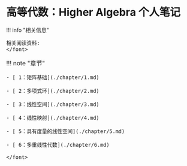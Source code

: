 # 高等代数：Higher Algebra 个人笔记

<script src="https://polyfill.io/v3/polyfill.min.js?features=es6"></script>
<script src="https://cdn.jsdelivr.net/npm/mathjax@3/es5/tex-chtml.js"></script>

!!! info "相关信息"
    <font size = 3.5>
    
    相关阅读资料:
    </font>

!!! note "章节"
    <font size = 3.5>

    - [ 1：矩阵基础](./chapter/1.md) 

    - [ 2：多项式环](./chapter/2.md) 

    - [ 3：线性空间](./chapter/3.md) 

    - [ 4：线性映射](./chapter/4.md) 

    - [ 5：具有度量的线性空间](./chapter/5.md) 

    - [ 6：多重线性代数](./chapter/6.md) 

    </font>